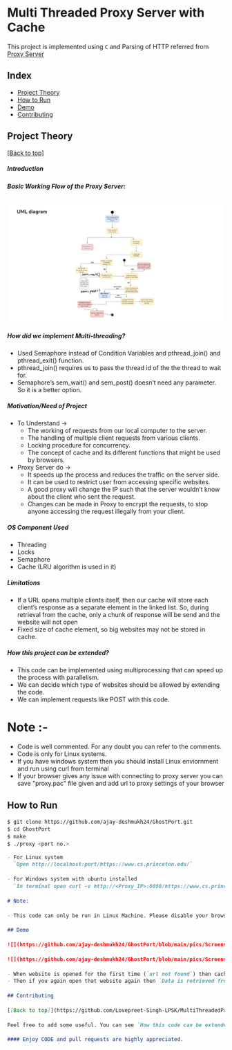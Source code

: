 <h1>Multi Threaded Proxy Server with Cache</h1>

This project is implemented using `C` and Parsing of HTTP referred from <a href = "https://github.com/vaibhavnaagar/proxy-server"> Proxy Server </a>

## Index

- [Project Theory](https://github.com/ajay-deshmukh24/GhostPort#project-theory)
- [How to Run](https://github.com/ajay-deshmukh24/GhostPort#How-to-Run)
- [Demo](https://github.com/ajay-deshmukh24/GhostPort#Demo)
- [Contributing](https://github.com/ajay-deshmukh24/GhostPort#contributing)

## Project Theory

[[Back to top]](https://github.com/ajay-deshmukh24/GhostPort#index)

##### Introduction

##### Basic Working Flow of the Proxy Server:

![](https://github.com/ajay-deshmukh24/GhostPort/blob/main/pics/UML.JPG)

##### How did we implement Multi-threading?

- Used Semaphore instead of Condition Variables and pthread_join() and pthread_exit() function.
- pthread_join() requires us to pass the thread id of the the thread to wait for.
- Semaphore’s sem_wait() and sem_post() doesn’t need any parameter. So it is a better option.

##### Motivation/Need of Project

- To Understand →
  - The working of requests from our local computer to the server.
  - The handling of multiple client requests from various clients.
  - Locking procedure for concurrency.
  - The concept of cache and its different functions that might be used by browsers.
- Proxy Server do →
  - It speeds up the process and reduces the traffic on the server side.
  - It can be used to restrict user from accessing specific websites.
  - A good proxy will change the IP such that the server wouldn’t know about the client who sent the request.
  - Changes can be made in Proxy to encrypt the requests, to stop anyone accessing the request illegally from your client.

##### OS Component Used ​

- Threading
- Locks
- Semaphore
- Cache (LRU algorithm is used in it)

##### Limitations ​

- If a URL opens multiple clients itself, then our cache will store each client’s response as a separate element in the linked list. So, during retrieval from the cache, only a chunk of response will be send and the website will not open
- Fixed size of cache element, so big websites may not be stored in cache.

##### How this project can be extended? ​

- This code can be implemented using multiprocessing that can speed up the process with parallelism.
- We can decide which type of websites should be allowed by extending the code.
- We can implement requests like POST with this code.

# Note :-

- Code is well commented. For any doubt you can refer to the comments.
- Code is only for Linux systems.
- If you have windows system then you should install Linux enviornment and run using curl from terminal
- If your browser gives any issue with connecting to proxy server you can save "proxy.pac" file given and add url to proxy settings of your browser

## How to Run

```bash
$ git clone https://github.com/ajay-deshmukh24/GhostPort.git
$ cd GhostPort
$ make
$ ./proxy <port no.>
```

```markdown
- For Linux system  
  `Open http://localhost:port/https://www.cs.princeton.edu/`

- For Windows system with ubuntu installed  
  `In terminal open curl -v http://<Proxy_IP>:8080/https://www.cs.princeton.edu/`

# Note:

- This code can only be run in Linux Machine. Please disable your browser cache or you can run in icognito window.

## Demo

![](https://github.com/ajay-deshmukh24/GhostPort/blob/main/pics/Screenshot%202025-05-12%20214359.png)

![](https://github.com/ajay-deshmukh24/GhostPort/blob/main/pics/Screenshot%202025-05-12%20214320.png)

- When website is opened for the first time (`url not found`) then cache will be miss.
- Then if you again open that website again then `Data is retrieved from the cache` will be printed.

## Contributing

[[Back to top]](https://github.com/Lovepreet-Singh-LPSK/MultiThreadedProxyServerClient#index)

Feel free to add some useful. You can see `How this code can be extended`. Use ideas from there and feel free to fork and CHANGE.

#### Enjoy CODE and pull requests are highly appreciated.
```
